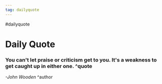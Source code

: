 ```yaml
---
tag: dailyquote
---
```


#dailyquote

# Daily Quote

### You can't let praise or criticism get to you. It's a weakness to get caught up in either one. ^quote
*-John Wooden* ^author
